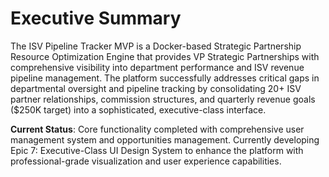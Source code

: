 # Executive Summary

The ISV Pipeline Tracker MVP is a Docker-based Strategic Partnership Resource Optimization Engine that provides VP Strategic Partnerships with comprehensive visibility into department performance and ISV revenue pipeline management. The platform successfully addresses critical gaps in departmental oversight and pipeline tracking by consolidating 20+ ISV partner relationships, commission structures, and quarterly revenue goals ($250K target) into a sophisticated, executive-class interface.

**Current Status**: Core functionality completed with comprehensive user management system and opportunities management. Currently developing Epic 7: Executive-Class UI Design System to enhance the platform with professional-grade visualization and user experience capabilities.
